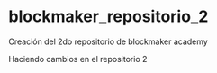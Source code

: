 # blockmaker_repositorio_2
Creación del 2do repositorio de blockmaker academy

Haciendo cambios en el repositorio 2
